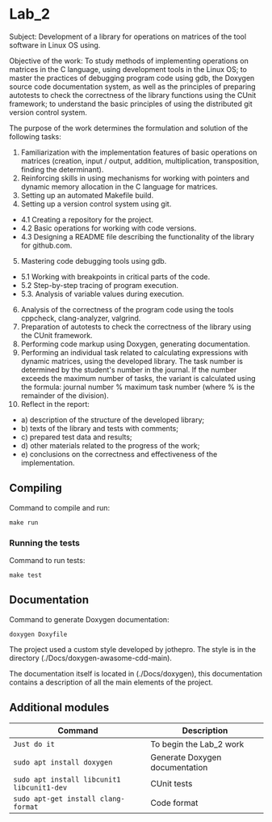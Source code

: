 # Lab_2

Subject: Development of a library for operations on matrices of the tool software in Linux OS using.

Objective of the work: To study methods of implementing operations on matrices in the C language, using development tools in the Linux OS; to master the practices of debugging program code using gdb, the Doxygen source code documentation system, as well as the principles of preparing autotests to check the correctness of the library functions using the CUnit framework; to understand the basic principles of using the distributed git version control system.

The purpose of the work determines the formulation and solution of the following tasks:
1. Familiarization with the implementation features of basic operations on matrices (creation,
input / output, addition, multiplication, transposition, finding the determinant).
2. Reinforcing skills in using mechanisms for working with pointers and
dynamic memory allocation in the C language for matrices.
3. Setting up an automated Makefile build.
4. Setting up a version control system using git.
- 4.1 Creating a repository for the project.
- 4.2 Basic operations for working with code versions.
- 4.3 Designing a README file describing the functionality of the library for
github.com.
5. Mastering code debugging tools using gdb.
- 5.1 Working with breakpoints in critical parts of the code.
- 5.2 Step-by-step tracing of program execution.
- 5.3. Analysis of variable values ​​during execution.
6. Analysis of the correctness of the program code using the tools cppcheck, clang-analyzer,
valgrind.
7. Preparation of autotests to check the correctness of the library using the CUnit framework.
8. Performing code markup using Doxygen, generating documentation.
9. Performing an individual task related to calculating expressions with
dynamic matrices, using the developed library. The task number
is determined by the student's number in the journal. If the number exceeds the maximum number of
tasks, the variant is calculated using the formula: journal number % maximum task number (where % is the remainder of the division).
10. Reflect in the report:
- a) description of the structure of the developed library;
- b) texts of the library and tests with comments;
- c) prepared test data and results;
- d) other materials related to the progress of the work;
- e) conclusions on the correctness and effectiveness of the implementation.

## Compiling

Command to compile and run:

```
make run
```
### Running the tests

Command to run tests:

```
make test
```

## Documentation 

Command to generate Doxygen documentation:

```
doxygen Doxyfile
```
The project used a custom style developed by jothepro. The style is in the directory (./Docs/doxygen-awasome-cdd-main).

The documentation itself is located in (./Docs/doxygen), this documentation contains a description of all the main elements of the project.

## Additional modules

| Command | Description |
| --- | --- |
| `Just do it` |To begin the Lab_2 work|
| `sudo apt install doxygen` | Generate Doxygen documentation |
| `sudo apt install libcunit1 libcunit1-dev` | CUnit tests |
|`sudo apt-get install clang-format`| Code format |








